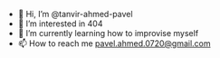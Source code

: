 - 👋 Hi, I’m @tanvir-ahmed-pavel
- 👀 I’m interested in 404
- 🌱 I’m currently learning how to improvise myself
- 📫 How to reach me pavel.ahmed.0720@gmail.com

<!---
tanvir-ahmed-pavel/tanvir-ahmed-pavel is a ✨ special ✨ repository because its `README.md` (this file) appears on your GitHub profile.
You can click the Preview link to take a look at your changes.
--->
